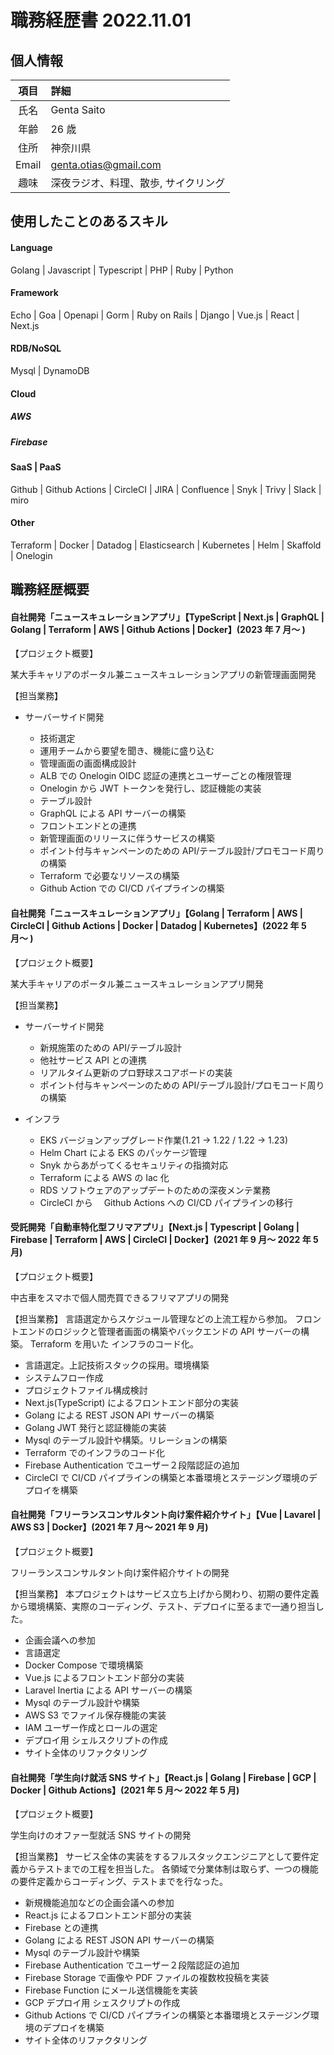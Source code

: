 # 職務経歴書 2022.11.01

## 個人情報

| 項目  | 詳細                                 |
| :---: | :----------------------------------- |
| 氏名  | Genta Saito                          |
| 年齢  | 26 歳                                |
| 住所  | 神奈川県                             |
| Email | genta.otias@gmail.com                |
| 趣味  | 深夜ラジオ、料理、散歩, サイクリング |

## 使用したことのあるスキル

#### Language

Golang | Javascript | Typescript | PHP | Ruby | Python

#### Framework

Echo | Goa | Openapi | Gorm | Ruby on Rails | Django | Vue.js | React | Next.js

#### RDB/NoSQL

Mysql | DynamoDB

#### Cloud

##### AWS

##### Firebase

#### SaaS | PaaS

Github | Github Actions | CircleCI | JIRA | Confluence | Snyk | Trivy | Slack | miro

#### Other

Terraform | Docker | Datadog | Elasticsearch | Kubernetes | Helm | Skaffold | Onelogin

## 職務経歴概要

#### 自社開発「ニュースキュレーションアプリ」【TypeScript | Next.js | GraphQL | Golang | Terraform | AWS | Github Actions | Docker】(2023 年 7 月〜 )

【プロジェクト概要】

某大手キャリアのポータル兼ニュースキュレーションアプリの新管理画面開発

【担当業務】

- サーバーサイド開発

  - 技術選定
  - 運用チームから要望を聞き、機能に盛り込む
  - 管理画面の画面構成設計
  - ALB での Onelogin OIDC 認証の連携とユーザーごとの権限管理
  - Onelogin から JWT トークンを発行し、認証機能の実装
  - テーブル設計
  - GraphQL による API サーバーの構築
  - フロントエンドとの連携
  - 新管理画面のリリースに伴うサービスの構築
  - ポイント付与キャンペーンのための API/テーブル設計/プロモコード周りの構築
  - Terraform で必要なリソースの構築
  - Github Action での CI/CD パイプラインの構築

#### 自社開発「ニュースキュレーションアプリ」【Golang | Terraform | AWS | CircleCI | Github Actions | Docker | Datadog | Kubernetes】(2022 年 5 月〜 )

【プロジェクト概要】

某大手キャリアのポータル兼ニュースキュレーションアプリ開発

【担当業務】

- サーバーサイド開発

  - 新規施策のための API/テーブル設計
  - 他社サービス API との連携
  - リアルタイム更新のプロ野球スコアボードの実装
  - ポイント付与キャンペーンのための API/テーブル設計/プロモコード周りの構築

- インフラ
  - EKS バージョンアップグレード作業(1.21 → 1.22 / 1.22 → 1.23)
  - Helm Chart による EKS のパッケージ管理
  - Snyk からあがってくるセキュリティの指摘対応
  - Terraform による AWS の Iac 化
  - RDS ソフトウェアのアップデートのための深夜メンテ業務
  - CircleCI から　 Github Actions への CI/CD パイプラインの移行

#### 受託開発「自動車特化型フリマアプリ」【Next.js | Typescript | Golang | Firebase | Terraform | AWS | CircleCI | Docker】(2021 年 9 月〜 2022 年 5 月)

【プロジェクト概要】

中古車をスマホで個人間売買できるフリマアプリの開発

【担当業務】
言語選定からスケジュール管理などの上流工程から参加。
フロントエンドのロジックと管理者画面の構築やバックエンドの API サーバーの構築。
Terraform を用いた インフラのコード化。

- 言語選定。上記技術スタックの採用。環境構築
- システムフロー作成
- プロジェクトファイル構成検討
- Next.js(TypeScript) によるフロントエンド部分の実装
- Golang による REST JSON API サーバーの構築
- Golang JWT 発行と認証機能の実装
- Mysql のテーブル設計や構築。リレーションの構築
- Terraform でのインフラのコード化
- Firebase Authentication でユーザー２段階認証の追加
- CircleCI で CI/CD パイプラインの構築と本番環境とステージング環境のデプロイを構築

#### 自社開発「フリーランスコンサルタント向け案件紹介サイト」【Vue | Lavarel | AWS S3 | Docker】(2021 年 7 月〜 2021 年 9 月)

【プロジェクト概要】

フリーランスコンサルタント向け案件紹介サイトの開発

【担当業務】
本プロジェクトはサービス立ち上げから関わり、初期の要件定義から環境構築、実際のコーディング、テスト、デプロイに至るまで一通り担当した。

- 企画会議への参加
- 言語選定
- Docker Compose で環境構築
- Vue.js によるフロントエンド部分の実装
- Laravel Inertia による API サーバーの構築
- Mysql のテーブル設計や構築
- AWS S3 でファイル保存機能の実装
- IAM ユーザー作成とロールの選定
- デプロイ用 シェルスクリプトの作成
- サイト全体のリファクタリング

#### 自社開発「学生向け就活 SNS サイト」【React.js | Golang | Firebase | GCP | Docker | Github Actions】(2021 年 5 月〜 2022 年 5 月)

【プロジェクト概要】

学生向けのオファー型就活 SNS サイトの開発

【担当業務】
サービス全体の実装をするフルスタックエンジニアとして要件定義からテストまでの工程を担当した。
各領域で分業体制は取らず、一つの機能の要件定義からコーディング、テストまでを行なった。

- 新規機能追加などの企画会議への参加
- React.js によるフロントエンド部分の実装
- Firebase との連携
- Golang による REST JSON API サーバーの構築
- Mysql のテーブル設計や構築
- Firebase Authentication でユーザー２段階認証の追加
- Firebase Storage で画像や PDF ファイルの複数枚投稿を実装
- Firebase Function にメール送信機能を実装
- GCP デプロイ用 シェスクリプトの作成
- Github Actions で CI/CD パイプラインの構築と本番環境とステージング環境のデプロイを構築
- サイト全体のリファクタリング
